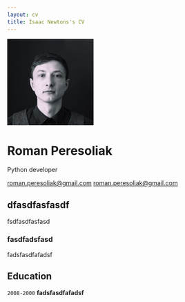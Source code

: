 ```yaml
---
layout: cv
title: Isaac Newtons's CV
---
```


![Tux, the Linux mascot](/assets/images/avatar.jpg)

# Roman Peresoliak
Python developer
<div id="webaddress">
    <a href="roman.peresoliak@gmail.com">roman.peresoliak@gmail.com</a>
    <a href="roman.peresoliak@gmail.com">roman.peresoliak@gmail.com</a>
</div>


## dfasdfasfasdf

fsdfasdfasfasd

### fasdfadsfasd

fadsfasdfafadsf

## Education
`2008-2000`
__fadsfasdfafadsf__